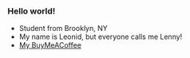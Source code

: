 ### Hello world!

<!--
**leomet07/leomet07** is a ✨ _special_ ✨ repository because its `README.md` (this file) appears on your GitHub profile.
-->

- Student from Brooklyn, NY
- My name is Leonid, but everyone calls me Lenny!
- [My BuyMeACoffee](http://buymeacoffee.com/leomet07)
